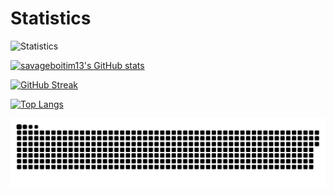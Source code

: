 <!--<a href="https://github.com/anuraghazra/github-readme-stats">
  <img align="center" src="https://github-readme-stats.vercel.app/api/pin/?username=Savageboitim13&repo=Savageboitim13&theme=tokyonight" />
</a>-->

# Statistics

![Statistics](https://github-profile-summary-cards.vercel.app/api/cards/profile-details?username=Savageboitim13&theme=tokyonight)

[![savageboitim13's GitHub stats](https://github-readme-stats.vercel.app/api?username=savageboitim13&count_private=true&show_icons=true&theme=tokyonight&border_color=1A1B27)](https://github.com/anuraghazra/github-readme-stats)

[![GitHub Streak](https://github-readme-streak-stats.herokuapp.com?user=Savageboitim13&theme=tokyonight&border=1A1B27)](https://git.io/streak-stats)

[![Top Langs](https://github-readme-stats.vercel.app/api/top-langs/?username=Savageboitim13&layout=compact&theme=tokyonight&border_color=1A1B27)](https://github.com/anuraghazra/github-readme-stats)

![Snake Gif](https://github.com/Savageboitim13/Savageboitim13/blob/output/github-contribution-grid-snake.svg)






































































<!--
All Themes: https://github.com/anuraghazra/github-readme-stats/blob/master/themes/README.md

S+ (top 1%), S (top 25%), A++ (top 45%), A+ (top 60%), and B+ (everyone)

**Savageboitim13/Savageboitim13** is a ✨ _special_ ✨ repository because its `README.md` (this file) appears on your GitHub profile.

Here are some ideas to get you started:

- 🔭 I’m currently working on ...
- 🌱 I’m currently learning ...
- 👯 I’m looking to collaborate on ...
- 🤔 I’m looking for help with ...
- 💬 Ask me about ...
- 📫 How to reach me: ...
- 😄 Pronouns: ...
- ⚡ Fun fact: ...
-->
